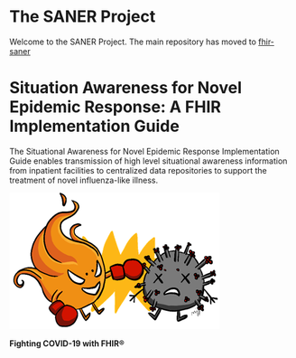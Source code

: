 # The SANER Project
Welcome to the SANER Project.  The main repository has moved to [fhir-saner](../../../fhir-saner)

# Situation Awareness for Novel Epidemic Response: A FHIR Implementation Guide
The Situational Awareness for Novel Epidemic Response Implementation Guide enables transmission
of high level situational awareness information from inpatient facilities to centralized
data repositories to support the treatment of novel influenza-like illness.

![The SANER Project Logo](https://github.com/AudaciousInquiry/fhir-saner/raw/master/SANERLogo.png)


**Fighting COVID-19 with FHIR®**

